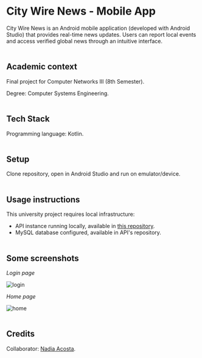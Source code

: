 # City Wire News - Mobile App
City Wire News is an Android mobile application (developed with Android Studio) that provides real-time news updates. Users can report local events and access verified global news through an intuitive interface.
<br/><br/>
## Academic context
Final project for Computer Networks III (8th Semester).

Degree: Computer Systems Engineering.
<br/><br/>
## Tech Stack
Programming language: Kotlin.
<br/><br/>
## Setup
Clone repository, open in Android Studio and run on emulator/device.
<br/><br/>
## Usage instructions
This university project requires local infrastructure:
- API instance running locally, available in [this repository](https://github.com/MichuaP/API-CityWireNews).
- MySQL database configured, available in API's repository.
<br/><br/>
## Some screenshots

_Login page_

![login](https://github.com/user-attachments/assets/686199ff-f00d-4f28-809a-bcee4198f71e)

_Home page_

![home](https://github.com/user-attachments/assets/1e5e5e7f-945c-4909-93da-52a74f379f6a)
<br/><br/>
## Credits
Collaborator: [Nadia Acosta](https://github.com/NadiaAcostaM).
